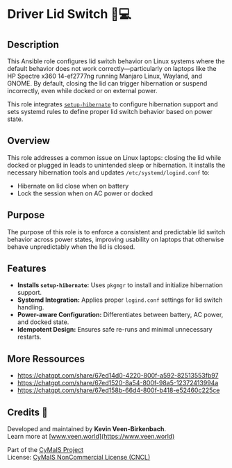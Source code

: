 # Driver Lid Switch 🛑💻

## Description

This Ansible role configures lid switch behavior on Linux systems where the default behavior does not work correctly—particularly on laptops like the HP Spectre x360 14-ef2777ng running Manjaro Linux, Wayland, and GNOME. By default, closing the lid can trigger hibernation or suspend incorrectly, even while docked or on external power.

This role integrates [`setup-hibernate`](https://github.com/kevinveenbirkenbach/setup-hibernate) to configure hibernation support and sets systemd rules to define proper lid switch behavior based on power state.

## Overview

This role addresses a common issue on Linux laptops: closing the lid while docked or plugged in leads to unintended sleep or hibernation. It installs the necessary hibernation tools and updates `/etc/systemd/logind.conf` to:

- Hibernate on lid close when on battery
- Lock the session when on AC power or docked

## Purpose

The purpose of this role is to enforce a consistent and predictable lid switch behavior across power states, improving usability on laptops that otherwise behave unpredictably when the lid is closed.

## Features

- **Installs `setup-hibernate`:** Uses `pkgmgr` to install and initialize hibernation support.
- **Systemd Integration:** Applies proper `logind.conf` settings for lid switch handling.
- **Power-aware Configuration:** Differentiates between battery, AC power, and docked state.
- **Idempotent Design:** Ensures safe re-runs and minimal unnecessary restarts.

## More Ressources
- https://chatgpt.com/share/67ed14d0-4220-800f-a592-82513553fb97
- https://chatgpt.com/share/67ed1520-8a54-800f-98a5-12372413994a
- https://chatgpt.com/share/67ed158b-66d4-800f-b418-e52460c225ce

## Credits 📝

Developed and maintained by **Kevin Veen-Birkenbach**.  
Learn more at [www.veen.world](https://www.veen.world)

Part of the [CyMaIS Project](https://github.com/kevinveenbirkenbach/cymais)  
License: [CyMaIS NonCommercial License (CNCL)](https://s.veen.world/cncl)